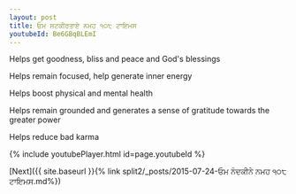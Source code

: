 ```yaml
---
layout: post
title: ਓਮ ਸਟਕੀਰਤਾਏ ਨਮਹ ੧੦੮ ਟਾਇਮਸ
youtubeId: Be6GBqBLEmI
---
```

 
 
Helps get goodness, bliss and peace and God's blessings
 
Helps remain focused, help generate inner energy 
 
Helps boost physical and mental health 
 
Helps remain grounded and generates a sense of gratitude towards the greater power 
 
Helps reduce bad karma
 
 
 
 


{% include youtubePlayer.html id=page.youtubeId %}
 
[Next]({{ site.baseurl }}{% link  split2/_posts/2015-07-24-ਓਮ ਨੰਦਕੀਨੇ ਨਮਹ ੧੦੮ ਟਾਇਮਸ.md%})
 
